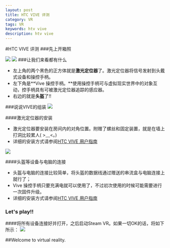 ```yaml
---
layout: post
title: HTC VIVE 评测
category: VR
tags: VR
keywords: htv vive
description: htv vive
---
```

#HTC VIVE 评测
###先上开箱照

![](http://a2.qpic.cn/psb?/V12Me9L11pkyjY/Etq.ghKDWGBySmqw4qUOWuf2HJizc0roWj.3Gmaz76Q!/b/dOUAAAAAAAAA&bo=wQOAAgAAAAAFB2Q!&rf=viewer_4)
![](http://a2.qpic.cn/psb?/V12Me9L11pkyjY/gPkZ7chLAm74v2091ieTR362EB2kP.9PVcplboOpEOQ!/b/dAkBAAAAAAAA&bo=wQOAAgAAAAAFAGM!&rf=viewer_4)
###让我们来看都有什么
  - 左上角的两个黑色的正方体就是**激光定位器**了。激光定位器将信号发射到头戴式设备和操控手柄。
  - 左下角是**Vive 操控手柄。**使用操控手柄可与虚拟现实世界中的对象互动，控手柄具有可被激光定位器追踪的感应器。
  - 右边的就是**头盔**了!!
  
###说说VIVE的组装
![](http://a2.qpic.cn/psb?/V12Me9L11pkyjY/5RZeivvrnoQ2ZPJQnjfTmaS*Bz3Xg52j9WWkU8bYNTw!/b/dAwBAAAAAAAA&bo=wQOAAgAAAAAFAGM!&rf=viewer_4)

####激光定位器的安装
  - 激光定位器要安装在房间内的对角位置。附赠了螺丝和固定装置，就是在墙上打洞比较累人( >﹏<。)
  - 详细的安装方式请参阅<a href="http://dl4.htc.com/web_materials/Manual/Vive/Vive_User_Guide_CHS.pdf?_ga=1.243508741.1881660208.1456415063" target="_blank">HTC VIVE 用户指南</a>
 
![](http://a2.qpic.cn/psb?/V12Me9L11pkyjY/00Vx28kQc.zCjgyuTQmCkiGcZ3jNZOS7ROspfOBdauc!/b/dHIBAAAAAAAA&bo=wQOAAgAAAAAFB2Q!&rf=viewer_4)

####头盔等设备与电脑的连接
- 头盔与电脑的连接比较简单，将头盔的数据线通过赠送的串流盒与电脑连接上就行了；
- Vive 操控手柄只要充满电就可以使用了，不过初次使用的时候可能需要进行一次固件升级。
- 详细的安装方式请参阅<a href="http://dl4.htc.com/web_materials/Manual/Vive/Vive_User_Guide_CHS.pdf?_ga=1.243508741.1881660208.1456415063" target="_blank">HTC VIVE 用户指南</a>

### Let's play!!
####将所有设备连接好并打开，之后启动Steam VR。如果一切OK的话，将如下所示：
![](http://a1.qpic.cn/psb?/V12Me9L11pkyjY/S3RvC5veIJdG0nIATqdjoHrogNE6LB.0IxERvYTRW*0!/b/dIwBAAAAAAAA&bo=NgGcAAAAAAADAI4!&rf=viewer_4)

##Welcome to virtual reality.


 
